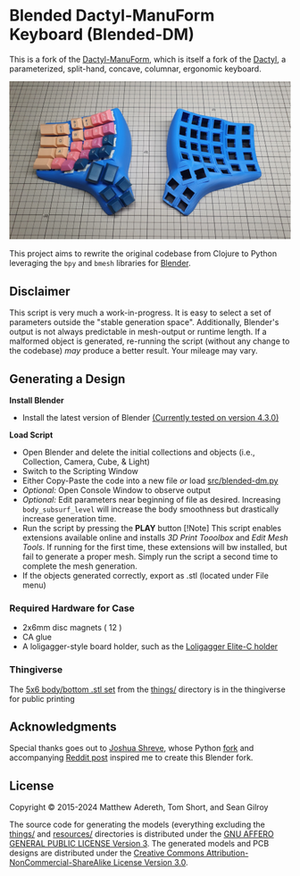 # Blended Dactyl-ManuForm Keyboard (Blended-DM)
This is a fork of the [Dactyl-ManuForm](https://github.com/tshort/dactyl-keyboard), which is itself a fork of the [Dactyl](https://github.com/adereth/dactyl-keyboard), a parameterized, split-hand, concave, columnar, ergonomic keyboard.

![Glamourshot](resources/glamourshot.jpg)

This project aims to rewrite the original codebase from Clojure to Python leveraging the `bpy` and `bmesh` libraries for [Blender](https://www.blender.org/).



## Disclaimer

This script is very much a work-in-progress. It is easy to select a set of parameters outside the "stable generation space".  Additionally, Blender's output is not always predictable in mesh-output or runtime length.  If a malformed object is generated, re-running the script (without any change to the codebase) *may* produce a better result. Your mileage may vary.



## Generating a Design

**Install Blender**
* Install the latest version of Blender  [(Currently tested on version 4.3.0)](https://www.blender.org/download/)

**Load Script**
* Open Blender and delete the initial collections and objects (i.e., Collection, Camera, Cube, & Light)
* Switch to the Scripting Window
* Either Copy-Paste the code into a new file *or* load [src/blended-dm.py](src/blended-dm.py)
* *Optional:* Open Console Window to observe output
* *Optional:* Edit parameters near beginning of file as desired. Increasing `body_subsurf_level` will increase the body smoothness but drastically increase generation time.
* Run the script by pressing the **PLAY** button
[!Note] 
This script enables extensions available online and installs *3D Print Tooolbox* and *Edit Mesh Tools*.  If running for the first time, these extensions will bw installed, but fail to generate a proper mesh.  Simply run the script a second time to complete the mesh generation.
* If the objects generated correctly, export as .stl (located under File menu)



### Required Hardware for Case
* 2x6mm disc magnets ( 12 )
* CA glue
* A loligagger-style board holder, such as the [Loligagger Elite-C holder](https://dactyl.siskam.link/loligagger-external-holder-elite-c-v1.stl)



### Thingiverse

The [5x6 body/bottom .stl set](https://www.thingiverse.com/thing:4916399) from the [things/](things/) directory is in the thingiverse for public printing


## Acknowledgments

Special thanks goes out to [Joshua Shreve](https://github.com/joshreve), whose Python [fork](https://github.com/joshreve/dactyl-keyboard) and accompanying [Reddit post](https://www.reddit.com/r/ErgoMechKeyboards/comments/ib545p/dactylmanuform_now_in_python_3/) inspired me to create this Blender fork.  

## License

Copyright © 2015-2024 Matthew Adereth, Tom Short, and Sean Gilroy

The source code for generating the models (everything excluding the [things/](things/) and [resources/](resources/) directories is distributed under the [GNU AFFERO GENERAL PUBLIC LICENSE Version 3](LICENSE).  The generated models and PCB designs are distributed under the [Creative Commons Attribution-NonCommercial-ShareAlike License Version 3.0](LICENSE-models).
